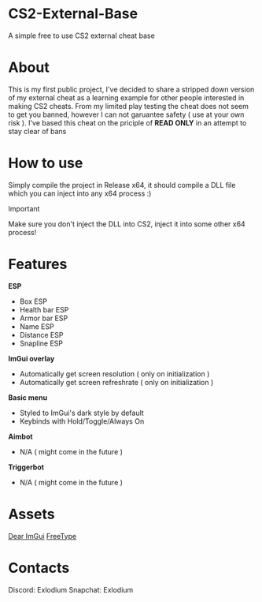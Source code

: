 # CS2-External-Base
A simple free to use CS2 external cheat base

# About
This is my first public project, I've decided to share a stripped down version of my external cheat as a learning example for other people interested in making CS2 cheats.
    From my limited play testing the cheat does not seem to get you banned, however I can not garuantee safety ( use at your own risk ).
    I've based this cheat on the priciple of **READ ONLY** in an attempt to stay clear of bans

# How to use
Simply compile the project in Release x64, it should compile a DLL file which you can inject into any x64 process :)
> [!IMPORTANT]
> Make sure you don't inject the DLL into CS2, inject it into some other x64 process!
  
# Features
**ESP**
- Box ESP
- Health bar ESP
- Armor bar ESP
- Name ESP
- Distance ESP
- Snapline ESP
  
**ImGui overlay**
- Automatically get screen resolution ( only on initialization )
- Automatically get screen refreshrate ( only on initialization )

**Basic menu**
- Styled to ImGui's dark style by default
- Keybinds with Hold/Toggle/Always On

**Aimbot**
- N/A ( might come in the future )

**Triggerbot**
- N/A ( might come in the future )

# Assets
[Dear ImGui](https://github.com/ocornut/imgui)
  [FreeType](https://github.com/ocornut/imgui/tree/master/misc/freetype)

# Contacts
Discord: Exlodium
  Snapchat: Exlodium
